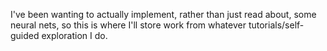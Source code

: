 I've been wanting to actually implement, rather than just read about, some neural nets, so this is where I'll store work from whatever tutorials/self-guided exploration I do.
